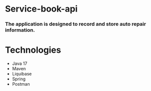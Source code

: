 # Service-book-api
### The application is designed to record and store auto repair information.

# Technologies
- Java 17
- Maven
- Liquibase
- Spring
- Postman

